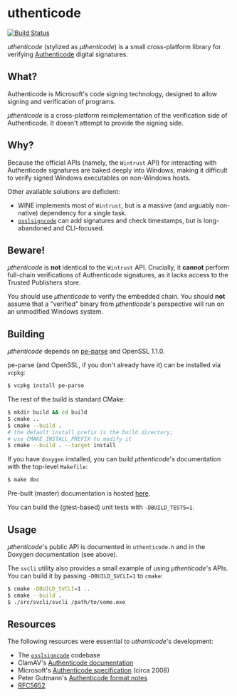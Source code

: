 uthenticode
==========

[![Build Status](https://img.shields.io/github/workflow/status/trailofbits/uthenticode/CI/master)](https://github.com/trailofbits/uthenticode/actions?query=workflow%3ACI)

*uthenticode* (stylized as *μthenticode*) is a small cross-platform library for verifying
[Authenticode](https://docs.microsoft.com/en-us/windows-hardware/drivers/install/authenticode)
digital signatures.

## What?

Authenticode is Microsoft's code signing technology, designed to allow signing
and verification of programs.

*μthenticode* is a cross-platform reimplementation of the verification side of Authenticode.
It doesn't attempt to provide the signing side.

## Why?

Because the official APIs (namely, the `Wintrust` API) for interacting with Authenticode signatures
are baked deeply into Windows, making it difficult to verify signed Windows executables on
non-Windows hosts.

Other available solutions are deficient:

* WINE implements most of `Wintrust`, but is a massive (and arguably non-native) dependency
for a single task.
* [`osslsigncode`](https://sourceforge.net/projects/osslsigncode/) can add signatures and check
timestamps, but is long-abandoned and CLI-focused.

## Beware!

*μthenticode* is **not** identical to the `Wintrust` API. Crucially, it **cannot** perform full-chain
verifications of Authenticode signatures, as it lacks access to the Trusted Publishers store.

You should use *μthenticode* to verify the embedded chain. You should **not** assume that a "verified"
binary from *μthenticode*'s perspective will run on an unmodified Windows system.

## Building

*μthenticode* depends on [pe-parse](https://github.com/trailofbits/pe-parse) and OpenSSL 1.1.0.

pe-parse (and OpenSSL, if you don't already have it) can be installed via `vcpkg`:

```bash
$ vcpkg install pe-parse
```

The rest of the build is standard CMake:

```bash
$ mkdir build && cd build
$ cmake ..
$ cmake --build .
# the default install prefix is the build directory;
# use CMAKE_INSTALL_PREFIX to modify it
$ cmake --build . --target install
```

If you have `doxygen` installed, you can build *μthenticode*'s documentation with the top-level
`Makefile`:

```bash
$ make doc
```

Pre-built (master) documentation is hosted [here](https://trailofbits.github.io/uthenticode/).

You can build the (gtest-based) unit tests with `-DBUILD_TESTS=1`.

## Usage

*μthenticode*'s public API is documented in `uthenticode.h` and in the Doxygen documentation
(see above).

The `svcli` utility also provides a small example of using *μthenticode*'s APIs. You can build it
by passing `-DBUILD_SVCLI=1` to `cmake`:

```bash
$ cmake -DBUILD_SVCLI=1 ..
$ cmake --build .
$ ./src/svcli/svcli /path/to/some.exe
```

## Resources

The following resources were essential to *uthenticode*'s development:

* The [`osslsigncode`](https://github.com/mtrojnar/osslsigncode) codebase
* ClamAV's [Authenticode documentation](https://www.clamav.net/documents/microsoft-authenticode-signature-verification)
* Microsoft's [Authenticode specification](http://download.microsoft.com/download/9/c/5/9c5b2167-8017-4bae-9fde-d599bac8184a/Authenticode_PE.docx) (circa 2008)
* Peter Gutmann's [Authenticode format notes](https://www.cs.auckland.ac.nz/~pgut001/pubs/authenticode.txt)
* [RFC5652](https://tools.ietf.org/html/rfc5652)

